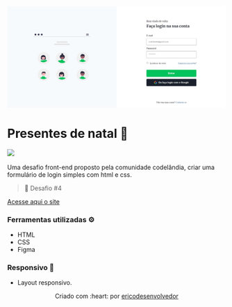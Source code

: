 <img src=".github/preview-formulario-de-login.jpg" alt="Preview do site formulario de login." />


# Presentes de natal 🎁
 
<img src="https://img.shields.io/badge/Status-Concluido-green">

Uma desafio front-end proposto pela comunidade codelândia, criar uma formulário de login simples com html e css.

> 🎯 Desafio #4

[Acesse aqui o site](https://ericodesenvolvedor.github.io/formulario-de-login/)

### Ferramentas utilizadas ⚙️ 

- HTML 
- CSS
- Figma

### Responsivo 📱 

- Layout responsivo.

<p align="center">Criado com :heart: por 
  <a href="https://github.com/Ericodesenvolvedor">ericodesenvolvedor</a>
</p> 
